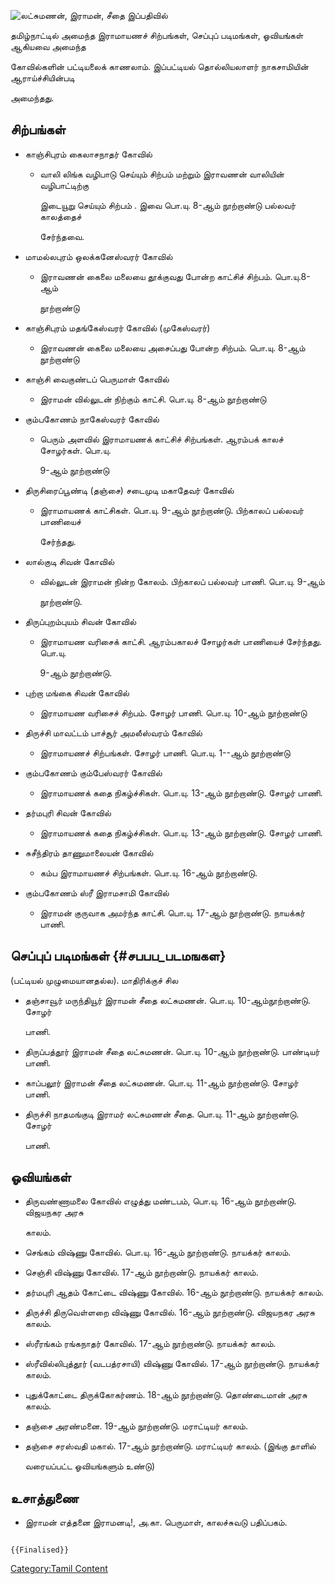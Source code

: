 ![*லட்சுமணன், இராமன், சீதை*](Raman.jpg "லட்சுமணன், இராமன், சீதை") இப்பதிவில்
தமிழ்நாட்டில் அமைந்த இராமாயணச் சிற்பங்கள், செப்புப் படிமங்கள், ஓவியங்கள் ஆகியவை அமைந்த
கோவில்களின் பட்டியலைக் காணலாம். இப்பட்டியல் தொல்லியலாளர் நாகசாமியின் ஆராய்ச்சியின்படி
அமைந்தது.

## சிற்பங்கள்

-   காஞ்சிபுரம் கைலாசநாதர் கோவில்
    -   வாலி லிங்க வழிபாடு செய்யும் சிற்பம் மற்றும் இராவணன் வாலியின் வழிபாட்டிற்கு
        இடையூறு செய்யும் சிற்பம் . இவை பொ.யு. 8-ஆம் நூற்றாண்டு பல்லவர் காலத்தைச்
        சேர்ந்தவை.
-   மாமல்லபுரம் ஒலக்கனேஸ்வரர் கோவில்
    -   இராவணன் கைலை மலையை தூக்குவது போன்ற காட்சிச் சிற்பம். பொ.யு.8-ஆம்
        நூற்றாண்டு
-   காஞ்சிபுரம் மதங்கேஸ்வரர் கோவில் (முகேஸ்வரர்)
    -   இராவணன் கைலை மலையை அசைப்பது போன்ற சிற்பம். பொ.யு. 8-ஆம் நூற்றாண்டு
-   காஞ்சி வைகுண்டப் பெருமாள் கோவில்
    -   இராமன் வில்லுடன் நிற்கும் காட்சி. பொ.யு. 8-ஆம் நூற்றாண்டு
-   கும்பகோணம் நாகேஸ்வரர் கோவில்
    -   பெரும் அளவில் இராமாயணக் காட்சிச் சிற்பங்கள். ஆரம்பக் காலச் சோழர்கள். பொ.யு.
        9-ஆம் நூற்றாண்டு
-   திருசிரைப்பூண்டி (தஞ்சை) சடைமுடி மகாதேவர் கோவில்
    -   இராமாயணக் காட்சிகள். பொ.யு. 9-ஆம் நூற்றாண்டு. பிற்காலப் பல்லவர் பாணியைச்
        சேர்ந்தது.
-   லால்குடி சிவன் கோவில்
    -   வில்லுடன் இராமன் நின்ற கோலம். பிற்காலப் பல்லவர் பாணி. பொ.யு. 9-ஆம்
        நூற்றாண்டு.
-   திருப்புறம்புயம் சிவன் கோவில்
    -   இராமாயண வரிசைக் காட்சி. ஆரம்பகாலச் சோழர்கள் பாணியைச் சேர்ந்தது. பொ.யு.
        9-ஆம் நூற்றாண்டு.
-   புற்றா மங்கை சிவன் கோவில்
    -   இராமாயண வரிசைச் சிற்பம். சோழர் பாணி. பொ.யு. 10-ஆம் நூற்றாண்டு
-   திருச்சி மாவட்டம் பாச்சூர் அமலீஸ்வரம் கோவில்
    -   இராமாயணச் சிற்பங்கள். சோழர் பாணி. பொ.யு. 1\--ஆம் நூற்றாண்டு
-   கும்பகோணம் கும்பேஸ்வரர் கோவில்
    -   இராமாயணக் கதை நிகழ்ச்சிகள். பொ.யு. 13-ஆம் நூற்றாண்டு. சோழர் பாணி.
-   தர்மபுரி சிவன் கோவில்
    -   இராமாயணக் கதை நிகழ்ச்சிகள். பொ.யு. 13-ஆம் நூற்றாண்டு. சோழர் பாணி.
-   சுசீந்திரம் தாணுமாலையன் கோவில்
    -   கம்ப இராமாயணச் சிற்பங்கள். பொ.யு. 16-ஆம் நூற்றாண்டு.
-   கும்பகோணம் ஸ்ரீ இராமசாமி கோவில்
    -   இராமன் குருவாக அமர்ந்த காட்சி. பொ.யு. 17-ஆம் நூற்றாண்டு. நாயக்கர் பாணி.

## செப்புப் படிமங்கள் {#சபபப_படமஙகள}

(பட்டியல் முழுமையானதல்ல). மாதிரிக்குச் சில

-   தஞ்சாவூர் மருந்தியூர் இராமன் சீதை லட்சுமணன். பொ.யு. 10-ஆம்நூற்றாண்டு. சோழர்
    பாணி.
-   திருப்பத்தூர் இராமன் சீதை லட்சுமணன். பொ.யு. 10-ஆம் நூற்றாண்டு. பாண்டியர் பாணி.
-   காப்பலூர் இராமன் சீதை லட்சுமணன். பொ.யு. 11-ஆம் நூற்றாண்டு. சோழர் பாணி.
-   திருச்சி நாதமங்குடி இராமர் லட்சுமணன் சீதை. பொ.யு. 11-ஆம் நூற்றாண்டு. சோழர்
    பாணி.

## ஓவியங்கள்

-   திருவண்ணாமலை கோவில் எழுத்து மண்டபம், பொ.யு. 16-ஆம் நூற்றாண்டு. விஜயநகர அரசு
    காலம்.
-   செங்கம் விஷ்ணு கோவில். பொ.யு. 16-ஆம் நூற்றாண்டு. நாயக்கர் காலம்.
-   செஞ்சி விஷ்ணு கோவில். 17-ஆம் நூற்றாண்டு. நாயக்கர் காலம்.
-   தர்மபுரி ஆதம் கோட்டை விஷ்ணு கோவில். 16-ஆம் நூற்றாண்டு. நாயக்கர் காலம்.
-   திருச்சி திருவெள்ளறை விஷ்ணு கோவில். 16-ஆம் நூற்றாண்டு. விஜயநகர அரசு காலம்.
-   ஸ்ரீரங்கம் ரங்கநாதர் கோவில். 17-ஆம் நூற்றாண்டு. நாயக்கர் காலம்.
-   ஸ்ரீவில்லிபுத்தூர் (வடபத்ரசாயி) விஷ்ணு கோவில். 17-ஆம் நூற்றாண்டு. நாயக்கர் காலம்.
-   புதுக்கோட்டை திருக்கோகர்ணம். 18-ஆம் நூற்றாண்டு. தொண்டைமான் அரசு காலம்.
-   தஞ்சை அரண்மனை. 19-ஆம் நூற்றாண்டு. மராட்டியர் காலம்.
-   தஞ்சை சரஸ்வதி மகால். 17-ஆம் நூற்றாண்டு. மராட்டியர் காலம். (இங்கு தாளில்
    வரையப்பட்ட ஓவியங்களும் உண்டு)

## உசாத்துணை

-   இராமன் எத்தனை இராமனடி!, அ.கா. பெருமாள், காலச்சுவடு பதிப்பகம்.

```{=mediawiki}
{{Finalised}}
```
[Category:Tamil Content](Category:Tamil_Content "wikilink")

